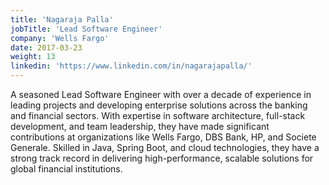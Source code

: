 ```yaml
---
title: 'Nagaraja Palla'
jobTitle: 'Lead Software Engineer'
company: 'Wells Fargo'
date: 2017-03-23
weight: 13
linkedin: 'https://www.linkedin.com/in/nagarajapalla/'
---
```


A seasoned Lead Software Engineer with over a decade of experience in leading projects and developing enterprise solutions across the banking and financial sectors. With expertise in software architecture, full-stack development, and team leadership, they have made significant contributions at organizations like Wells Fargo, DBS Bank, HP, and Societe Generale. Skilled in Java, Spring Boot, and cloud technologies, they have a strong track record in delivering high-performance, scalable solutions for global financial institutions.

